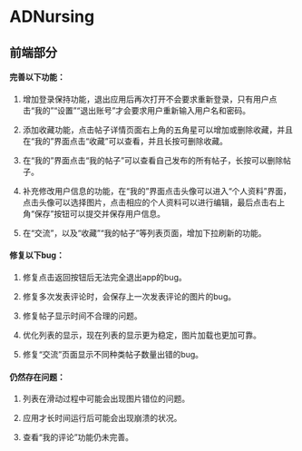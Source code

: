 # ADNursing

## 前端部分

#### 完善以下功能：

1. 增加登录保持功能，退出应用后再次打开不会要求重新登录，只有用户点击“我的”“设置”“退出账号”才会要求用户重新输入用户名和密码。

2. 添加收藏功能，点击帖子详情页面右上角的五角星可以增加或删除收藏，并且在“我的”界面点击“收藏”可以查看，并且长按可删除收藏。

3. 在“我的”界面点击“我的帖子”可以查看自己发布的所有帖子，长按可以删除帖子。

4. 补充修改用户信息的功能，在“我的”界面点击头像可以进入“个人资料”界面，点击头像可以选择图片，点击相应的个人资料可以进行编辑，最后点击右上角“保存”按钮可以提交并保存用户信息。

5. 在“交流”，以及“收藏”“我的帖子”等列表页面，增加下拉刷新的功能。


#### 修复以下bug：

1. 修复点击返回按钮后无法完全退出app的bug。

2. 修复多次发表评论时，会保存上一次发表评论的图片的bug。

3. 修复帖子显示时间不合理的问题。

4. 优化列表的显示，现在列表的显示更为稳定，图片加载也更加可靠。

5. 修复“交流”页面显示不同种类帖子数量出错的bug。


#### 仍然存在问题：

1. 列表在滑动过程中可能会出现图片错位的问题。

2. 应用才长时间运行后可能会出现崩溃的状况。

3. 查看“我的评论”功能仍未完善。
